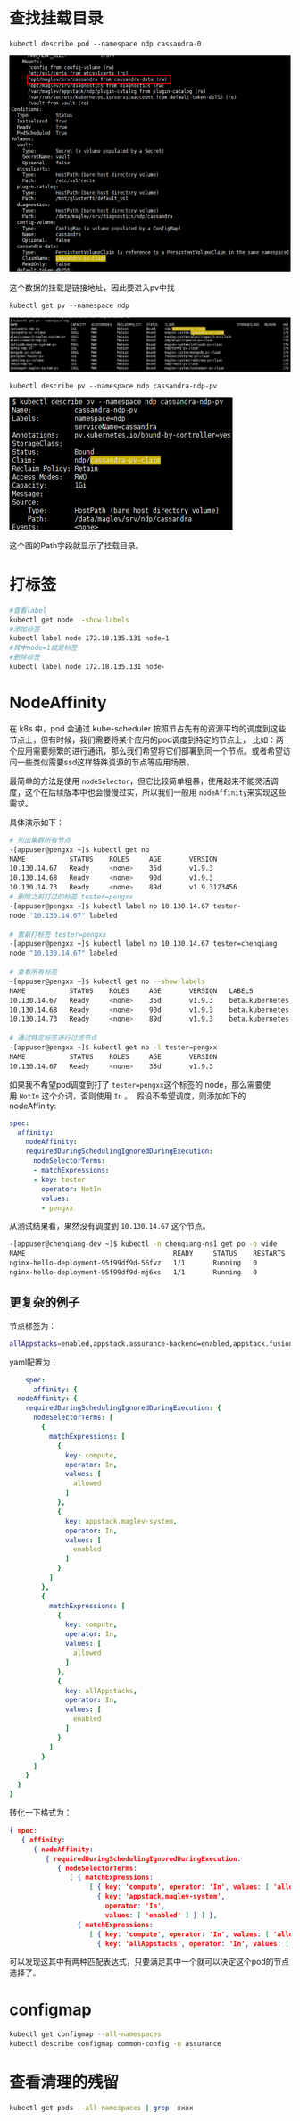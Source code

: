 # 查找挂载目录

```shell
kubectl describe pod --namespace ndp cassandra-0
```

![1532053442454](assets/1532053442454.png)

这个数据的挂载是链接地址，因此要进入pv中找

```shell
kubectl get pv --namespace ndp
```

![1532053495757](assets/1532053495757.png)

```shell
kubectl describe pv --namespace ndp cassandra-ndp-pv
```

![1532053520943](assets/1532053520943.png)

这个图的Path字段就显示了挂载目录。

# 打标签

```sh
#查看label
kubectl get node --show-labels
#添加标签
kubectl label node 172.18.135.131 node=1
#其中node=1就是标签
#删除标签
kubectl label node 172.18.135.131 node-
```

#  NodeAffinity 

在 k8s 中，pod 会通过 kube-scheduler 按照节占先有的资源平均的调度到这些节点上，但有时候，我们需要将某个应用的pod调度到特定的节点上， 
比如：两个应用需要频繁的进行通讯，那么我们希望将它们部署到同一个节点。或者希望访问一些类似需要ssd这样特殊资源的节点等应用场景。

最简单的方法是使用 `nodeSelector`，但它比较简单粗暴，使用起来不能灵活调度，这个在后续版本中也会慢慢过实，所以我们一般用 `nodeAffinity`来实现这些需求。

具体演示如下：

```sh
# 列出集群所有节点
-[appuser@pengxx ~]$ kubectl get no
NAME           STATUS    ROLES     AGE       VERSION
10.130.14.67   Ready     <none>    35d       v1.9.3
10.130.14.68   Ready     <none>    90d       v1.9.3
10.130.14.73   Ready     <none>    89d       v1.9.3123456
# 删除之前打过的标签 tester=pengxx
-[appuser@pengxx ~]$ kubectl label no 10.130.14.67 tester-
node "10.130.14.67" labeled

# 重新打标签 tester=pengxx
-[appuser@pengxx ~]$ kubectl label no 10.130.14.67 tester=chenqiang
node "10.130.14.67" labeled

# 查看所有标签
-[appuser@pengxx ~]$ kubectl get no --show-labels                 
NAME           STATUS    ROLES     AGE       VERSION   LABELS
10.130.14.67   Ready     <none>    35d       v1.9.3    beta.kubernetes.io/arch=amd64,beta.kubernetes.io/os=linux,ingress-nginx=true,kubernetes.io/hostname=10.130.14.67,tester=pengxx
10.130.14.68   Ready     <none>    90d       v1.9.3    beta.kubernetes.io/arch=amd64,beta.kubernetes.io/os=linux,ingress-nginx=true,kubernetes.io/hostname=10.130.14.68
10.130.14.73   Ready     <none>    89d       v1.9.3    beta.kubernetes.io/arch=amd64,beta.kubernetes.io/os=linux,kubernetes.io/hostname=10.130.14.73

# 通过特定标签进行过滤节点
-[appuser@pengxx ~]$ kubectl get no -l tester=pengxx
NAME           STATUS    ROLES     AGE       VERSION
10.130.14.67   Ready     <none>    35d       v1.9.3
```

如果我不希望pod调度到打了 `tester=pengxx`这个标签的 node，那么需要使用 `NotIn` 这个介词，否则使用 `In` 。  假设不希望调度，则添加如下的 nodeAffinity: 

```yaml
spec:
  affinity:
    nodeAffinity:
    requiredDuringSchedulingIgnoredDuringExecution:
      nodeSelectorTerms:
      - matchExpressions:
      - key: tester
        operator: NotIn
        values:
        - pengxx
```

从测试结果看，果然没有调度到 `10.130.14.67` 这个节点。

```sh
-[appuser@chenqiang-dev ~]$ kubectl -n chenqiang-ns1 get po -o wide    
NAME                                     READY     STATUS    RESTARTS   AGE       IP               NODE
nginx-hello-deployment-95f99df9d-56fvz   1/1       Running   0          11m       172.12.8.247     10.130.14.73
nginx-hello-deployment-95f99df9d-mj6xs   1/1       Running   0          11m       172.12.185.208   10.130
```

## 更复杂的例子

节点标签为：

```sh
allAppstacks=enabled,appstack.assurance-backend=enabled,appstack.fusion=enabled,appstack.maglev-system=enabled,appstack.ndp=enabled,beta.kubernetes.io/arch=amd64,beta.kubernetes.io/os=linux,compute=allowed,data=allowed,kubernetes.io/hostname=172.18.137.134,machine_profile=medium,node-role.kubernetes.io/master=,roles=master,web=allowed
```

yaml配置为：

```yaml
    spec:
      affinity: {
  nodeAffinity: {
    requiredDuringSchedulingIgnoredDuringExecution: {
      nodeSelectorTerms: [
        {
          matchExpressions: [
            {
              key: compute,
              operator: In,
              values: [
                allowed
              ]
            },
            {
              key: appstack.maglev-system,
              operator: In,
              values: [
                enabled
              ]
            }
          ]
        },
        {
          matchExpressions: [
            {
              key: compute,
              operator: In,
              values: [
                allowed
              ]
            },
            {
              key: allAppstacks,
              operator: In,
              values: [
                enabled
              ]
            }
          ]
        }
      ]
    }
  }
}
```

转化一下格式为：

```json
{ spec: 
   { affinity: 
      { nodeAffinity: 
         { requiredDuringSchedulingIgnoredDuringExecution: 
            { nodeSelectorTerms: 
               [ { matchExpressions: 
                    [ { key: 'compute', operator: 'In', values: [ 'allowed' ] },
                      { key: 'appstack.maglev-system',
                        operator: 'In',
                        values: [ 'enabled' ] } ] },
                 { matchExpressions: 
                    [ { key: 'compute', operator: 'In', values: [ 'allowed' ] },
                      { key: 'allAppstacks', operator: 'In', values: [ 'enabled' ] } ] } ] } } } } }
```

可以发现这其中有两种匹配表达式，只要满足其中一个就可以决定这个pod的节点选择了。

# configmap

```sh
kubectl get configmap --all-namespaces
kubectl describe configmap common-config -n assurance
```

# 查看清理的残留

```sh
kubectl get pods --all-namespaces | grep  xxxx
```

